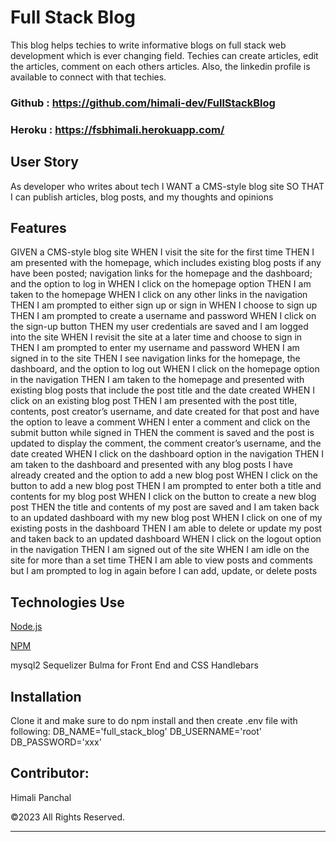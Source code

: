 # Full Stack Blog
This blog helps techies to write informative blogs on full stack web development which is ever changing field. Techies can create articles, edit the articles, comment on each others articles. Also, the linkedin profile is available to connect with that techies.

### Github : https://github.com/himali-dev/FullStackBlog

### Heroku : https://fsbhimali.herokuapp.com/

## User Story
As developer who writes about tech
I WANT a CMS-style blog site
SO THAT I can publish articles, blog posts, and my thoughts and opinions

## Features
GIVEN a CMS-style blog site
WHEN I visit the site for the first time
THEN I am presented with the homepage, which includes existing blog posts if any have been posted; navigation links for the homepage and the dashboard; and the option to log in
WHEN I click on the homepage option
THEN I am taken to the homepage
WHEN I click on any other links in the navigation
THEN I am prompted to either sign up or sign in
WHEN I choose to sign up
THEN I am prompted to create a username and password
WHEN I click on the sign-up button
THEN my user credentials are saved and I am logged into the site
WHEN I revisit the site at a later time and choose to sign in
THEN I am prompted to enter my username and password
WHEN I am signed in to the site
THEN I see navigation links for the homepage, the dashboard, and the option to log out
WHEN I click on the homepage option in the navigation
THEN I am taken to the homepage and presented with existing blog posts that include the post title and the date created
WHEN I click on an existing blog post
THEN I am presented with the post title, contents, post creator’s username, and date created for that post and have the option to leave a comment
WHEN I enter a comment and click on the submit button while signed in
THEN the comment is saved and the post is updated to display the comment, the comment creator’s username, and the date created
WHEN I click on the dashboard option in the navigation
THEN I am taken to the dashboard and presented with any blog posts I have already created and the option to add a new blog post
WHEN I click on the button to add a new blog post
THEN I am prompted to enter both a title and contents for my blog post
WHEN I click on the button to create a new blog post
THEN the title and contents of my post are saved and I am taken back to an updated dashboard with my new blog post
WHEN I click on one of my existing posts in the dashboard
THEN I am able to delete or update my post and taken back to an updated dashboard
WHEN I click on the logout option in the navigation
THEN I am signed out of the site
WHEN I am idle on the site for more than a set time
THEN I am able to view posts and comments but I am prompted to log in again before I can add, update, or delete posts

## Technologies Use

<p><a href="https://nodejs.org/">Node.js</a></p>
<p><a href="https://www.npmjs.com/">NPM</a></p>
mysql2
Sequelizer
Bulma for Front End and CSS
Handlebars

## Installation

Clone it and make sure to do npm install and then create .env file with following:
DB_NAME='full_stack_blog'
DB_USERNAME='root'
DB_PASSWORD='xxx'

## Contributor:
Himali Panchal

©2023 All Rights Reserved.
- - -
